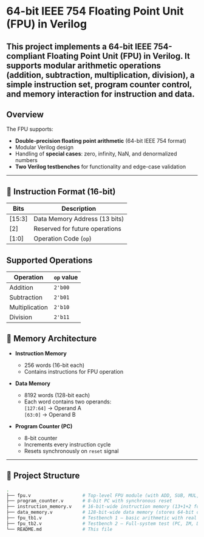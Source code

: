 # 64-bit IEEE 754 Floating Point Unit (FPU) in Verilog

This project implements a **64-bit IEEE 754-compliant Floating Point Unit (FPU)** in Verilog. It supports modular arithmetic operations (addition, subtraction, multiplication, division), a simple instruction set, program counter control, and memory interaction for instruction and data.
---

## Overview

The FPU supports:
- **Double-precision floating point arithmetic** (64-bit IEEE 754 format)
- Modular Verilog design
- Handling of **special cases**: zero, infinity, NaN, and denormalized numbers
- **Two Verilog testbenches** for functionality and edge-case validation

---

## 🧠 Instruction Format (16-bit)

| Bits      | Description                          |
|-----------|--------------------------------------|
| [15:3]    | Data Memory Address (13 bits)        |
| [2]       | Reserved for future operations       |
| [1:0]     | Operation Code (`op`)                |

## Supported Operations

| Operation      | `op` value |
|----------------|------------|
| Addition       | `2'b00`    |
| Subtraction    | `2'b01`    |
| Multiplication | `2'b10`    |
| Division       | `2'b11`    |

## 🧱 Memory Architecture

- **Instruction Memory**  
  - 256 words (16-bit each)
  - Contains instructions for FPU operation

- **Data Memory**  
  - 8192 words (128-bit each)
  - Each word contains two operands:  
    `[127:64]` → Operand A  
    `[63:0]`   → Operand B

- **Program Counter (PC)**  
  - 8-bit counter  
  - Increments every instruction cycle  
  - Resets synchronously on `reset` signal

---

## 📁 Project Structure

```bash
.
├── fpu.v                   # Top-level FPU module (with ADD, SUB, MUL, DIV logic)
├── program_counter.v       # 8-bit PC with synchronous reset
├── instruction_memory.v    # 16-bit-wide instruction memory (13+1+2 format)
├── data_memory.v           # 128-bit-wide data memory (stores 64-bit operand pairs) 
├── fpu_tb1.v               # Testbench 1 – basic arithmetic with real output
├── fpu_tb2.v               # Testbench 2 – Full-system test (PC, IM, DM + FPU)
└── README.md               # This file
